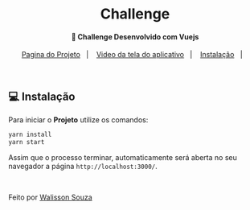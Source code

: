 <h1 align="center">
    Challenge
</h1>

<h4 align="center">
  🚀 Challenge Desenvolvido com Vuejs
</h4>

<p align="center">
  <a href="https://challenge-url.vercel.app/">Pagina do Projeto</a>&nbsp;&nbsp;&nbsp;|&nbsp;&nbsp;&nbsp;
  <a href="https://share.vidyard.com/watch/XZL9MLbKWox17PurQnU2Zr?">Video da tela do aplicativo</a>&nbsp;&nbsp;&nbsp;|&nbsp;&nbsp;&nbsp;
  <a href="#-instalação">Instalação</a>&nbsp;&nbsp;&nbsp;|&nbsp;&nbsp;&nbsp;
  
</p>

<br>

## 💻 Instalação

Para iniciar o **Projeto** utilize os comandos:

```bash
yarn install
yarn start
```

Assim que o processo terminar, automaticamente será aberta no seu navegador a página `http://localhost:3000/`.

<br>


Feito por [Walisson Souza](https://github.com/walisson27)

